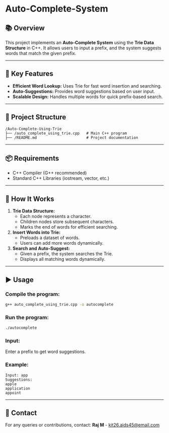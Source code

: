 # Auto-Complete-System

## 📚 Overview
This project implements an **Auto-Complete System** using the **Trie Data Structure** in C++. It allows users to input a prefix, and the system suggests words that match the given prefix.

---

## 🚀 Key Features
- **Efficient Word Lookup:** Uses Trie for fast word insertion and searching.
- **Auto-Suggestions:** Provides word suggestions based on user input.
- **Scalable Design:** Handles multiple words for quick prefix-based search.

---

## 📂 Project Structure
```
/Auto-Complete-Using-Trie
├── /auto_complete_using_trie.cpp   # Main C++ program
├── /README.md                      # Project documentation
```

---

## 📦 Requirements
- C++ Compiler (G++ recommended)
- Standard C++ Libraries (iostream, vector, etc.)

---

## 📝 How It Works
1. **Trie Data Structure:**
   - Each node represents a character.
   - Children nodes store subsequent characters.
   - Marks the end of words for efficient searching.
2. **Insert Words into Trie:**
   - Preloads a dataset of words.
   - Users can add more words dynamically.
3. **Search and Auto-Suggest:**
   - Given a prefix, the system searches the Trie.
   - Displays all matching words dynamically.

---

## ▶️ Usage
### Compile the program:
```bash
g++ auto_complete_using_trie.cpp -o autocomplete
```
### Run the program:
```bash
./autocomplete
```
### Input:
Enter a prefix to get word suggestions.

### Example:
```
Input: app
Suggestions:
apple
application
appoint
```

---

## 📧 Contact
For any queries or contributions, contact:
**Raj M** - [kit26.aids45@email.com](mailto:kit26.aids45@email.com)
